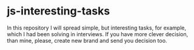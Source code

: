 # js-interesting-tasks
In this repository I will spread simple, but interesting tasks, for example, which I had been solving in interviews. If you have more clever decision, than mine, please, create new brand and send you decision too.  
